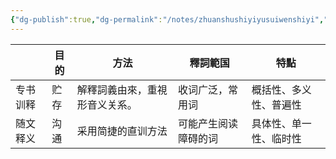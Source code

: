 ```yaml
---
{"dg-publish":true,"dg-permalink":"/notes/zhuanshushiyiyusuiwenshiyi","permalink":"/notes/zhuanshushiyiyusuiwenshiyi/","created":"2024-11-30T20:45:24.461+08:00","updated":"2025-03-02T20:07:47.153+08:00"}
---
```


|      | 目的  | 方法              | 釋詞範国       | 特點          |
| ---- | --- | --------------- | ---------- | ----------- |
| 专书训释 | 贮存  | 解釋詞義由來，重視形音义关系。 | 收词广泛，常用词   | 概括性、多义性、普遍性 |
| 随文释义 | 沟通  | 采用简捷的直训方法       | 可能产生阅读障碍的词 | 具体性、单一性、临时性 |




